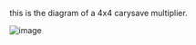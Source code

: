 this is the diagram of a 4x4 carysave multiplier.

![image](https://github.com/user-attachments/assets/b500edd2-e4d6-4fe8-890e-52598b641f3d)
